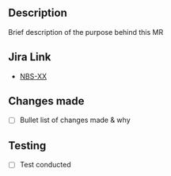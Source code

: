 ## Description ##

Brief description of the purpose behind this MR

## Jira Link ##

- [NBS-XX](https://jason2richards.atlassian.net/browse/NBS-xx)

## Changes made ##

- [ ] Bullet list of changes made & why

## Testing ##

- [ ] Test conducted
